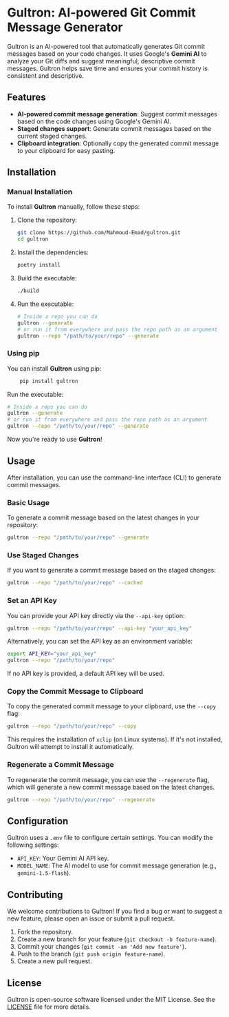 # Gultron: AI-powered Git Commit Message Generator

Gultron is an AI-powered tool that automatically generates Git commit messages based on your code changes. It uses Google's **Gemini AI** to analyze your Git diffs and suggest meaningful, descriptive commit messages. Gultron helps save time and ensures your commit history is consistent and descriptive.

## Features

- **AI-powered commit message generation**: Suggest commit messages based on the code changes using Google's Gemini AI.
- **Staged changes support**: Generate commit messages based on the current staged changes.
- **Clipboard integration**: Optionally copy the generated commit message to your clipboard for easy pasting.
<!-- - **Future updates**: Integration with CI/CD pipelines, support for different languages, and customizable commit message templates. -->

## Installation

### Manual Installation

To install **Gultron** manually, follow these steps:
1. Clone the repository:

   ```bash
   git clone https://github.com/Mahmoud-Emad/gultron.git
   cd gultron
   ```

2. Install the dependencies:

   ```bash
   poetry install
   ```

3. Build the executable:

   ```bash
   ./build
   ```

4. Run the executable:

   ```bash
   # Inside a repo you can do
   gultron --generate
   # or run it from everywhere and pass the repo path as an argument
   gultron --repo "/path/to/your/repo" --generate
   ```

### Using pip

You can install **Gultron** using pip:

```bash
    pip install gultron
```

Run the executable:

```bash
# Inside a repo you can do
gultron --generate
# or run it from everywhere and pass the repo path as an argument
gultron --repo "/path/to/your/repo" --generate
```

Now you're ready to use **Gultron**!

## Usage

After installation, you can use the command-line interface (CLI) to generate commit messages.

### Basic Usage

To generate a commit message based on the latest changes in your repository:

```bash
gultron --repo "/path/to/your/repo" --generate
```

### Use Staged Changes

If you want to generate a commit message based on the staged changes:

```bash
gultron --repo "/path/to/your/repo" --cached
```

### Set an API Key

You can provide your API key directly via the `--api-key` option:

```bash
gultron --repo "/path/to/your/repo" --api-key "your_api_key"
```

Alternatively, you can set the API key as an environment variable:

```bash
export API_KEY="your_api_key"
gultron --repo "/path/to/your/repo"
```

If no API key is provided, a default API key will be used.

### Copy the Commit Message to Clipboard

To copy the generated commit message to your clipboard, use the `--copy` flag:

```bash
gultron --repo "/path/to/your/repo" --copy
```

This requires the installation of `xclip` (on Linux systems). If it's not installed, Gultron will attempt to install it automatically.

### Regenerate a Commit Message

To regenerate the commit message, you can use the `--regenerate` flag, which will generate a new commit message based on the latest changes.

```bash
gultron --repo "/path/to/your/repo" --regenerate
```

## Configuration

Gultron uses a `.env` file to configure certain settings. You can modify the following settings:

- `API_KEY`: Your Gemini AI API key.
- `MODEL_NAME`: The AI model to use for commit message generation (e.g., `gemini-1.5-flash`).

## Contributing

We welcome contributions to Gultron! If you find a bug or want to suggest a new feature, please open an issue or submit a pull request.

1. Fork the repository.
2. Create a new branch for your feature (`git checkout -b feature-name`).
3. Commit your changes (`git commit -am 'Add new feature'`).
4. Push to the branch (`git push origin feature-name`).
5. Create a new pull request.

## License

Gultron is open-source software licensed under the MIT License. See the [LICENSE](LICENSE) file for more details.
